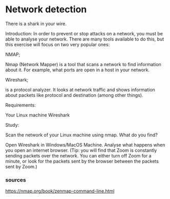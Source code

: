 # Network detection

There is a shark in your wire.

Introduction:
In order to prevent or stop attacks on a network, you must be able to analyse your network. There are many tools available to do this, but this exercise will focus on two very popular ones: 

NMAP;  

Nmap (Network Mapper) is a tool that scans a network to find information about it. For example, what ports are open in a host in your network.





Wireshark;

is a protocol analyzer. It looks at network traffic and shows information about packets like protocol and destination (among other things).

Requirements:

Your Linux machine
Wireshark

Study:

Scan the network of your Linux machine using nmap. What do you find?


Open Wireshark in Windows/MacOS Machine. Analyse what happens when you open an internet browser. (Tip: you will find that Zoom is constantly sending packets over the network. You can either turn off Zoom for a minute, or look for the packets sent by the browser between the packets sent by Zoom.)


### sources

https://nmap.org/book/zenmap-command-line.html
